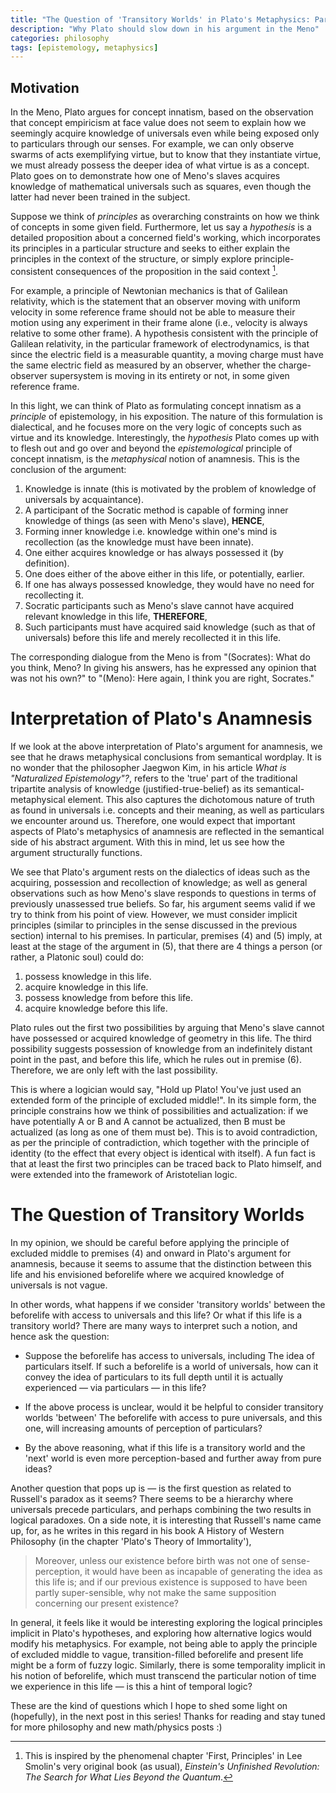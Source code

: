```yaml
---
title: "The Question of 'Transitory Worlds' in Plato's Metaphysics: Part 1"
description: "Why Plato should slow down in his argument in the Meno"
categories: philosophy
tags: [epistemology, metaphysics]
---
```


## Motivation

In the Meno, Plato argues for concept innatism, based on the observation that concept empiricism at face value does not seem to explain how we seemingly acquire knowledge of universals even while being exposed only to particulars through our senses. For example, we can only observe swarms of acts exemplifying virtue, but to know that they instantiate virtue, we must already possess the deeper idea of what virtue is as a concept. Plato goes on to demonstrate how one of Meno's slaves acquires knowledge of mathematical universals such as squares, even though the latter had never been trained in the subject.

Suppose we think of *principles* as overarching constraints on how we think of concepts in some given field. Furthermore, let us say a *hypothesis* is a detailed proposition about a concerned field's working, which incorporates its principles in a particular structure and seeks to either explain the principles in the context of the structure, or simply explore principle-consistent consequences of the proposition in the said context [^1]. 

For example, a principle of Newtonian mechanics is that of Galilean relativity, which is the statement that an observer moving with uniform velocity in some reference frame should not be able to measure their motion using any experiment in their frame alone (i.e., velocity is always relative to some other frame). A hypothesis consistent with the principle of Galilean relativity, in the particular framework of electrodynamics, is that since the electric field is a measurable quantity, a moving charge must have the same electric field as measured by an observer, whether the charge-observer supersystem is moving in its entirety or not, in some given reference frame.

[^1]: This is inspired by the phenomenal chapter 'First, Principles' in Lee Smolin's very original book (as usual), *Einstein's Unfinished Revolution: The Search for What Lies Beyond the Quantum*.

In this light, we can think of Plato as formulating concept innatism as a *principle* of epistemology, in his exposition. The nature of this formulation is dialectical, and he focuses more on the very logic of concepts such as virtue and its knowledge. Interestingly, the *hypothesis* Plato comes up with to flesh out and go over and beyond the *epistemological* principle of concept innatism, is the *metaphysical* notion of anamnesis. This is the conclusion of the argument:

1. Knowledge is innate (this is motivated by the problem of knowledge of universals by acquaintance).
2. A participant of the Socratic method is capable of forming inner knowledge of things (as seen with Meno's slave), **HENCE**,
3. Forming inner knowledge i.e. knowledge within one's mind is recollection (as the knowledge must have been innate).
4. One either acquires knowledge or has always possessed it (by definition).
5. One does either of the above either in this life, or potentially, earlier.
6. If one has always possessed knowledge, they would have no need for recollecting it.
7. Socratic participants such as Meno's slave cannot have acquired relevant knowledge in this life, **THEREFORE**,
8. Such participants must have acquired said knowledge (such as that of universals) before this life and merely recollected it in this life.

The corresponding dialogue from the Meno is from "(Socrates): What do you think, Meno? In giving his answers, has he expressed any opinion that was not his own?" to "(Meno): Here again, I think you are right, Socrates."

# Interpretation of Plato's Anamnesis

If we look at the above interpretation of Plato's argument for anamnesis, we see that he draws metaphysical conclusions from semantical wordplay. It is no wonder that the philosopher Jaegwon Kim, in his article *What is "Naturalized Epistemology"?*, refers to the 'true' part of the traditional tripartite analysis of knowledge (justified-true-belief) as its semantical-metaphysical element. This also captures the dichotomous nature of truth as found in universals i.e. concepts and their meaning, as well as particulars we encounter around us. Therefore, one would expect that important aspects of Plato's metaphysics of anamnesis are reflected in the semantical side of his abstract argument. With this in mind, let us see how the argument structurally functions. 

We see that Plato's argument rests on the dialectics of ideas such as the acquiring, possession and recollection of knowledge; as well as general observations such as how Meno's slave responds to questions in terms of previously unassessed true beliefs. So far, his argument seems valid if we try to think from his point of view. However, we must consider implicit principles (similar to principles in the sense discussed in the previous section) internal to his premises. In particular, premises (4) and (5) imply, at least at the stage of the argument in (5), that there are 4 things a person (or rather, a Platonic soul) could do:

1. possess knowledge in this life.
2. acquire knowledge in this life.
3. possess knowledge from before this life.
4. acquire knowledge before this life.

Plato rules out the first two possibilities by arguing that Meno's slave cannot have possessed or acquired knowledge of geometry in this life. The third possibility suggests possession of knowledge from an indefinitely distant point in the past, and before this life, which he rules out in premise (6). Therefore, we are only left with the last possibility.

This is where a logician would say, "Hold up Plato! You've just used an extended form of the principle of excluded middle!". In its simple form, the principle constrains how we think of possibilities and actualization: if we have potentially A or B and A cannot be actualized, then B must be actualized (as long as one of them must be). This is to avoid contradiction, as per the principle of contradiction, which together with the principle of identity (to the effect that every object is identical with itself). A fun fact is that at least the first two principles can be traced back to Plato himself, and were extended into the framework of Aristotelian logic.

# The Question of Transitory Worlds

In my opinion, we should be careful before applying the principle of excluded middle to premises (4) and onward in Plato's argument for anamnesis, because it seems to assume that the distinction between this life and his envisioned beforelife where we acquired knowledge of universals is not vague.

In other words, what happens if we consider 'transitory worlds' between the beforelife with access to universals and this life? Or what if this life is a transitory world? There are many ways to interpret such a notion, and hence ask the question:

- Suppose the beforelife has access to universals, including The idea of particulars itself. If such a beforelife is a world of universals, how can it convey the idea of particulars to its full depth until it is actually experienced — via particulars — in this life?

- If the above process is unclear, would it be helpful to consider transitory worlds 'between' The beforelife with access to pure universals, and this one, will increasing amounts of perception of particulars?

- By the above reasoning, what if this life is a transitory world and the 'next' world is even more perception-based and further away from pure ideas?

Another question that pops up is — is the first question as related to Russell's paradox as it seems? There seems to be a hierarchy where universals precede particulars, and perhaps combining the two results in logical paradoxes. On a side note, it is interesting that Russell's name came up, for, as he writes in this regard in his book A History of Western Philosophy (in the chapter 'Plato's Theory of Immortality'),

> Moreover, unless our existence before birth was not one of sense-perception, it would have been as incapable of generating the idea as this life is; and if our previous existence is supposed to have been partly super-sensible, why not make the same supposition concerning our present existence?

In general, it feels like it would be interesting exploring the logical principles implicit in Plato's hypotheses, and exploring how alternative logics would modify his metaphysics. For example, not being able to apply the principle of excluded middle to vague, transition-filled beforelife and present life might be a form of fuzzy logic. Similarly, there is some temporality implicit in his notion of beforelife, which must transcend the particular notion of time we experience in this life — is this a hint of temporal logic?

These are the kind of questions which I hope to shed some light on (hopefully), in the next post in this series! Thanks for reading and stay tuned for more philosophy and new math/physics posts :)